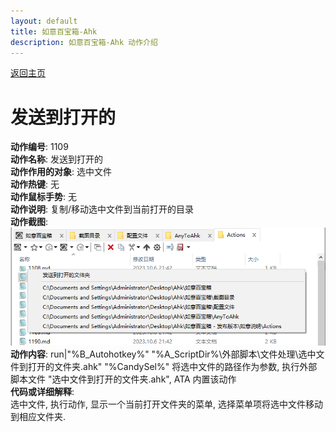 ```yaml
---
layout: default
title: 如意百宝箱-Ahk
description: 如意百宝箱-Ahk 动作介绍
---
```

<link rel="stylesheet" href="../Actions/css/atom-one-light.min.css">
<script src="../Actions/js/highlight.min.js"></script>
<script>hljs.highlightAll();</script>

[返回主页](../index.md)

# [](#header-2) 发送到打开的

**动作编号**: 1109  
**动作名称**: 发送到打开的  
**动作作用的对象**: 选中文件  
**动作热键**: 无  
**动作鼠标手势**: 无  
**动作说明**: 复制/移动选中文件到当前打开的目录  
**动作截图**:  
  ![移动到](img1/1109.png)  
**动作内容**: run|"%B_Autohotkey%" "%A_ScriptDir%\外部脚本\文件处理\选中文件到打开的文件夹.ahk" "%CandySel%"
将选中文件的路径作为参数, 执行外部脚本文件 "选中文件到打开的文件夹.ahk", ATA 内置该动作  
**代码或详细解释**:    
选中文件, 执行动作, 显示一个当前打开文件夹的菜单, 选择菜单项将选中文件移动到相应文件夹.   